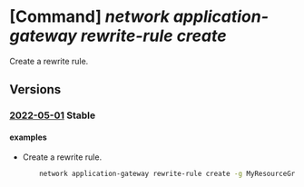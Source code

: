 # [Command] _network application-gateway rewrite-rule create_

Create a rewrite rule.

## Versions

### [2022-05-01](/Resources/mgmt-plane/L3N1YnNjcmlwdGlvbnMve30vcmVzb3VyY2Vncm91cHMve30vcHJvdmlkZXJzL21pY3Jvc29mdC5uZXR3b3JrL2FwcGxpY2F0aW9uZ2F0ZXdheXMve30=/2022-05-01.xml) **Stable**

<!-- mgmt-plane /subscriptions/{}/resourcegroups/{}/providers/microsoft.network/applicationgateways/{} 2022-05-01 properties.rewriteRuleSets[].properties.rewriteRules[] -->

#### examples

- Create a rewrite rule.
    ```bash
        network application-gateway rewrite-rule create -g MyResourceGroup --gateway-name MyGateway --rule-set-name MyRuleSet -n MyRule --sequence 123 --request-headers foo=bar --response-headers cat=hat
    ```
